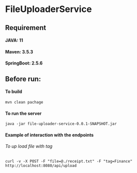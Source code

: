 # FileUploaderService
## Requirement
#### JAVA: 11
#### Maven: 3.5.3
#### SpringBoot: 2.5.6
## Before run:
#### To build 
```
mvn clean pachage
```
#### To run the server
```
java -jar file-uploader-service-0.0.1-SNAPSHOT.jar
```
#### Example of interaction with the endpoints
###### To up load file with tag
```
curl -v -X POST -F "file=@./receipt.txt" -F "tag=Finance" http://localhost:8080/api/upload
```
